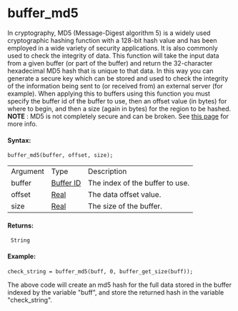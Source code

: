 # buffer_md5

In cryptography, MD5 (Message-Digest algorithm 5) is a widely used
cryptographic hashing function with a 128-bit hash value and has been
employed in a wide variety of security applications. It is also commonly
used to check the integrity of data. This function will take the input
data from a given buffer (or part of the buffer) and return the
32-character hexadecimal MD5 hash that is unique to that data. In this
way you can generate a secure key which can be stored and used to check
the integrity of the information being sent to (or received from) an
external server (for example). When applying this to buffers using this
function you must specify the buffer id of the buffer to use, then an
offset value (in bytes) for where to begin, and then a size (again in
bytes) for the region to be hashed. **NOTE** : MD5 is not completely
secure and can be broken. See [this
page](https://en.wikipedia.org/wiki/MD5) for more info.

#### Syntax:

``` gml
buffer_md5(buffer, offset, size);
```

|          |                                                                                       |                                 |
|----------|---------------------------------------------------------------------------------------|---------------------------------|
| Argument | Type                                                                                  | Description                     |
| buffer   |  [Buffer ID](../../../../GameMaker_Language/GML_Reference/Buffers/buffer_create)  | The index of the buffer to use. |
| offset   |  [Real](../../../../GameMaker_Language/GML_Overview/Data_Types)                   | The data offset value.          |
| size     |  [Real](../../../../GameMaker_Language/GML_Overview/Data_Types)                   | The size of the buffer.         |

#### Returns:

``` gml
 String
```

#### Example:

``` gml
check_string = buffer_md5(buff, 0, buffer_get_size(buff));
```

The above code will create an md5 hash for the full data stored in the
buffer indexed by the variable "buff", and store the returned hash in
the variable "check_string".
